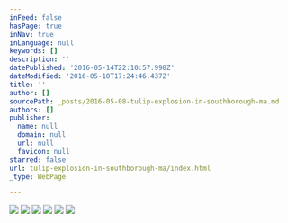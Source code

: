 ```yaml
---
inFeed: false
hasPage: true
inNav: true
inLanguage: null
keywords: []
description: ''
datePublished: '2016-05-14T22:10:57.998Z'
dateModified: '2016-05-10T17:24:46.437Z'
title: ''
author: []
sourcePath: _posts/2016-05-08-tulip-explosion-in-southborough-ma.md
authors: []
publisher:
  name: null
  domain: null
  url: null
  favicon: null
starred: false
url: tulip-explosion-in-southborough-ma/index.html
_type: WebPage

---
```

![](https://the-grid-user-content.s3-us-west-2.amazonaws.com/52b836de-a44e-49f4-942a-54c04d54199f.jpg)
![](https://the-grid-user-content.s3-us-west-2.amazonaws.com/d722bfa5-7d18-47ca-a73e-6f760e0c9722.jpg)
![](https://the-grid-user-content.s3-us-west-2.amazonaws.com/0e3e97fa-5d64-4d8a-bc6e-d2054b1c46bc.jpg)
![](https://the-grid-user-content.s3-us-west-2.amazonaws.com/01f5f273-644c-4903-b89c-1a71cc747557.jpg)
![](https://the-grid-user-content.s3-us-west-2.amazonaws.com/c159b983-2d08-4a9b-8cf9-a2033283ed74.jpg)
![](https://the-grid-user-content.s3-us-west-2.amazonaws.com/00de17e3-7020-46e2-a31d-52db8c4de661.jpg)